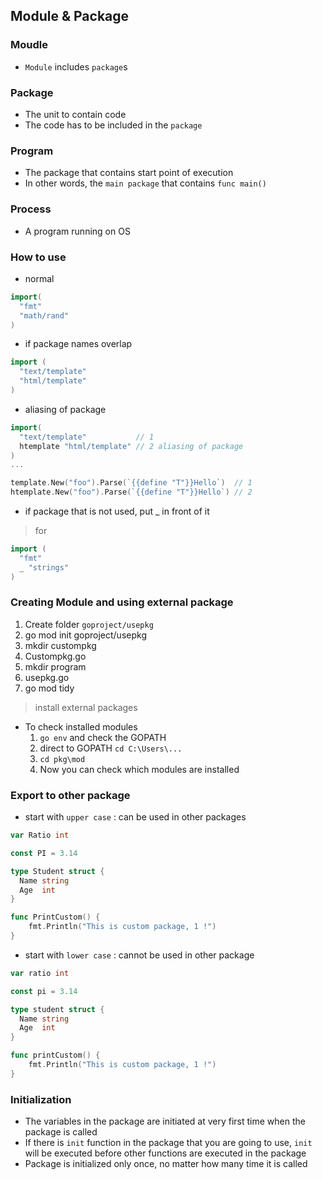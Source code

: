 ## Module & Package
### Moudle
- `Module` includes `package`s
  
### Package
- The unit to contain code
- The code has to be included in the `package`
  
### Program
- The package that contains start point of execution
- In other words, the `main package` that contains `func main()` 
  
### Process
- A program running on OS

### How to use 
- normal
```go
import(
  "fmt"
  "math/rand"
)
```

- if package names overlap
```go
import (
  "text/template"
  "html/template"
)
```

- aliasing of package
```go
import(
  "text/template"           // 1
  htemplate "html/template" // 2 aliasing of package
)
...

template.New("foo").Parse(`{{define "T"}}Hello`)  // 1
htemplate.New("foo").Parse(`{{define "T"}}Hello`) // 2
```

- if package that is not used, put _ in front of it
> for 
```go
import (
  "fmt"
  _ "strings"
)
```

### Creating Module and using external package
1. Create folder `goproject/usepkg`
2. go mod init goproject/usepkg
3. mkdir custompkg
4. Custompkg.go
5. mkdir program
6. usepkg.go
7. go mod tidy
> install external packages

- To check installed modules
  1. `go env` and check the GOPATH
  2. direct to GOPATH `cd C:\Users\...`
  3. `cd pkg\mod`
  4. Now you can check which modules are installed

### Export to other package
- start with `upper case` : can be used in other packages
```go
var Ratio int

const PI = 3.14

type Student struct {
  Name string
  Age  int
}

func PrintCustom() {
	fmt.Println("This is custom package, 1 !")
}
```  
  
- start with `lower case` : cannot be used in other package
```go
var ratio int

const pi = 3.14

type student struct {
  Name string
  Age  int
}

func printCustom() {
	fmt.Println("This is custom package, 1 !")
}
```

### Initialization
- The variables in the package are initiated at very first time when the package is called
- If there is `init` function in the package that you are going to use, `init` will be executed before other functions are executed in the package
- Package is initialized only once, no matter how many time it is called
